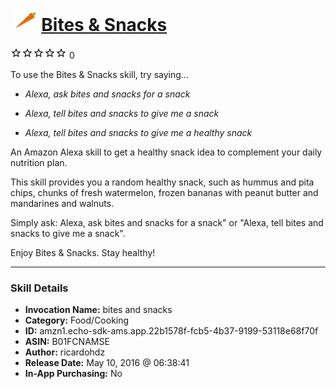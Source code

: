# &nbsp;<img src="skill_icon" alt="Bites & Snacks icon" width="36"> [Bites & Snacks](http://alexa.amazon.com/#skills/amzn1.echo-sdk-ams.app.22b1578f-fcb5-4b37-9199-53118e68f70f)
![0 stars](../../images/ic_star_border_black_18dp_1x.png)![0 stars](../../images/ic_star_border_black_18dp_1x.png)![0 stars](../../images/ic_star_border_black_18dp_1x.png)![0 stars](../../images/ic_star_border_black_18dp_1x.png)![0 stars](../../images/ic_star_border_black_18dp_1x.png) 0

To use the Bites & Snacks skill, try saying...

* *Alexa, ask bites and snacks for a snack*

* *Alexa, tell bites and snacks to give me a snack*

* *Alexa, tell bites and snacks to give me a healthy snack*

An Amazon Alexa skill to get a healthy snack idea to complement your daily nutrition plan.

This skill provides you a random healthy snack, such as hummus and pita chips, chunks of fresh watermelon, frozen bananas with peanut butter and mandarines and walnuts.

Simply ask: Alexa, ask bites and snacks for a snack" or "Alexa, tell bites and snacks to give me a snack".

Enjoy Bites & Snacks. Stay healthy!

***

### Skill Details

* **Invocation Name:** bites and snacks
* **Category:** Food/Cooking
* **ID:** amzn1.echo-sdk-ams.app.22b1578f-fcb5-4b37-9199-53118e68f70f
* **ASIN:** B01FCNAMSE
* **Author:** ricardohdz
* **Release Date:** May 10, 2016 @ 06:38:41
* **In-App Purchasing:** No

